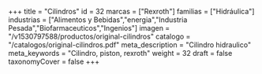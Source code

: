 +++
title = "Cilindros"
id = 32
marcas = ["Rexroth"]
familias = ["Hidráulica"]
industrias = ["Alimentos y Bebidas","energia","Industria Pesada","Biofarmaceuticos","Ingenios"]
imagen = "/v1530797588/productos/original-cilindros"
catalogo = "/catalogos/original-cilindros.pdf"
meta_description = "Cilindro hidraulico"
meta_keywords = "Cilindro, piston, rexroth"
weight = 32
draft = false
taxonomyCover = false
+++
